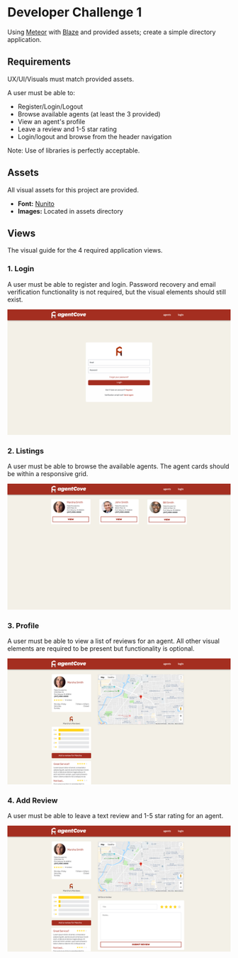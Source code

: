 # Developer Challenge 1

Using [Meteor](https://www.meteor.com/) with [Blaze](http://blazejs.org/) and provided assets;  create a simple directory application.


## Requirements

UX/UI/Visuals must match provided assets.

A user must be able to:

- Register/Login/Logout
- Browse available agents (at least the 3 provided)
- View an agent's profile
- Leave a review and 1-5 star rating
- Login/logout and browse from the header navigation

Note:  Use of libraries is perfectly acceptable.

## Assets

All visual assets for this project are provided.

- **Font:** [Nunito](https://fonts.google.com/specimen/Nunito)
- **Images:** Located in assets directory


## Views

The visual guide for the 4 required application views.

### 1. Login

A user must be able to register and login.  Password recovery and email verification functionality is not required, but the visual elements should still exist.

![Login Screen](screens/1-login.jpg)


### 2. Listings

A user must be able to browse the available agents.  The agent cards should be within a responsive grid.

![Login Screen](screens/2-listings.jpg)

### 3. Profile

A user must be able to view a list of reviews for an agent.  All other visual elements are required to be present but functionality is optional.

![Login Screen](screens/3-profile.jpg)

### 4. Add Review

A user must be able to leave a text review and 1-5 star rating for an agent.

![Login Screen](screens/4-review.jpg)
